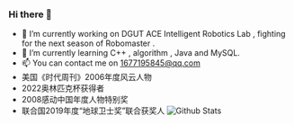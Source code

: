 ### Hi there 👋


- 🔭 I’m currently working on DGUT ACE Intelligent Robotics Lab , fighting for the next season of Robomaster .
- 🌱 I’m currently learning C++ , algorithm , Java and MySQL.
- 📫 You can contact me on 1677195845@qq.com
- 美国《时代周刊》2006年度风云人物
- 2022奥林匹克杯获得者
- 2008感动中国年度人物特别奖
- 联合国2019年度“地球卫士奖”联合获奖人
![Github Stats](https://github-readme-stats.vercel.app/api?username=pansyhou&show_icons=true&theme=dark&count_private=true)
